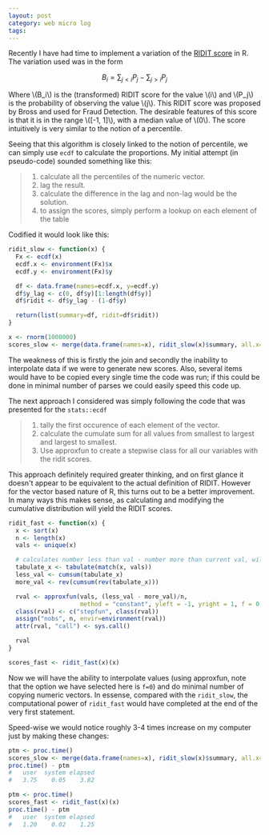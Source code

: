 ```yaml
---
layout: post
category: web micro log
tags:
---
```


Recently I have had time to implement a variation of the [RIDIT score](https://en.wikipedia.org/wiki/Ridit_scoring) in R. The variation used was in the form

$$
B_i = \sum_{j < i} P_j - \sum_{j > i} P_j
$$

Where \\(B_i\\) is the (transformed) RIDIT score for the value \\(i\\) and \\(P_j\\) is the probability of observing the value \\(j\\). This RIDIT score was proposed by Bross and used for Fraud Detection. The desirable features of this score is that it is in the range \\([-1, 1]\\), with a median value of \\(0\\). The score intuitively is very similar to the notion of a percentile.

Seeing that this algorithm is closely linked to the notion of percentile, we can simply use `ecdf` to calculate the proportions. My initial attempt (in pseudo-code) sounded something like this:

> 1.  calculate all the percentiles of the numeric vector.
> 2.  lag the result.
> 3.  calculate the difference in the lag and non-lag would be the solution.
> 4.  to assign the scores, simply perform a lookup on each element of the table

Codified it would look like this:

```r
ridit_slow <- function(x) {
  Fx <- ecdf(x)
  ecdf.x <- environment(Fx)$x
  ecdf.y <- environment(Fx)$y

  df <- data.frame(names=ecdf.x, y=ecdf.y)
  df$y_lag <- c(0, df$y)[1:length(df$y)]
  df$ridit <- df$y_lag - (1-df$y)

  return(list(summary=df, ridit=df$ridit))
}

x <- rnorm(1000000)
scores_slow <- merge(data.frame(names=x), ridit_slow(x)$summary, all.x=TRUE)
```

The weakness of this is firstly the join and secondly the inability to interpolate data if we were to generate new scores. Also, several items would have to be copied every single time the code was run; if this could be done in minimal number of parses we could easily speed this code up.

The next approach I considered was simply following the code that was presented for the `stats::ecdf`

> 1.  tally the first occurence of each element of the vector.
> 2.  calculate the cumulate sum for all values from smallest to largest and largest to smallest.
> 3.  Use approxfun to create a stepwise class for all our variables with the ridit scores.

This approach definitely required greater thinking, and on first glance it doesn't appear to be equivalent to the actual definition of RIDIT. However for the vector based nature of R, this turns out to be a better improvement. In many ways this makes sense, as calculating and modifying the cumulative distribution will yield the RIDIT scores.

```r
ridit_fast <- function(x) {
  x <- sort(x)
  n <- length(x)
  vals <- unique(x)

  # calculates number less than val - number more than current val, will be normalised by n
  tabulate_x <- tabulate(match(x, vals))
  less_val <- cumsum(tabulate_x)
  more_val <- rev(cumsum(rev(tabulate_x)))

  rval <- approxfun(vals, (less_val - more_val)/n,
                    method = "constant", yleft = -1, yright = 1, f = 0, ties = "ordered")
  class(rval) <- c("stepfun", class(rval))
  assign("nobs", n, envir=environment(rval))
  attr(rval, "call") <- sys.call()

  rval
}

scores_fast <- ridit_fast(x)(x)
```

Now we will have the ability to interpolate values (using approxfun, note that the option we have selected here is `f=0`) and do minimal number of copying numeric vectors. In essense, compared with the `ridit_slow`, the computational power of `ridit_fast` would have completed at the end of the very first statement.

Speed-wise we would notice roughly 3-4 times increase on my computer just by making these changes:

```r
ptm <- proc.time()
scores_slow <- merge(data.frame(names=x), ridit_slow(x)$summary, all.x=TRUE)
proc.time() - ptm
#   user  system elapsed
#   3.75    0.05    3.82

ptm <- proc.time()
scores_fast <- ridit_fast(x)(x)
proc.time() - ptm
#   user  system elapsed
#   1.20    0.02    1.25
```
